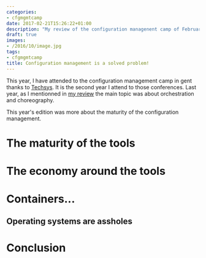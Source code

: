 ```yaml
---
categories:
- cfgmgmtcamp
date: 2017-02-21T15:26:22+01:00
description: "My review of the configuration managenent camp of February 2017"
draft: true
images:
- /2016/10/image.jpg
tags:
- cfgmgmtcamp
title: Configuration management is a solved problem!
---
```


This year, I have attended to the configuration management camp in gent thanks to [Techsys](http://www.techsys.fr).
It is the second year I attend to those conferences.
Last year, as I mentionned in [my review](/2016/02/10/configuration-management-choreography-and-self-aware-applications/index.html) the main topic was about orchestration and choreography.

This year's edition was more about the maturity of the configuration management.

# The maturity of the tools

# The economy around the tools

# Containers...

## Operating systems are assholes

# Conclusion


